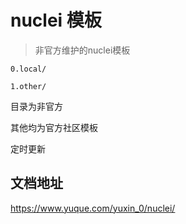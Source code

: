 # nuclei 模板

> 非官方维护的nuclei模板

`0.local/`

`1.other/`

目录为非官方

其他均为官方社区模板

定时更新
## 文档地址

https://www.yuque.com/yuxin_0/nuclei/